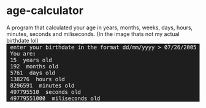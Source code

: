 # age-calculator
A program that calculated your age in years, months, weeks, days, hours, minutes, seconds and miliseconds. (In the image thats not my actual birthdate lol)
![](agecalculatorscreenshot.png)
